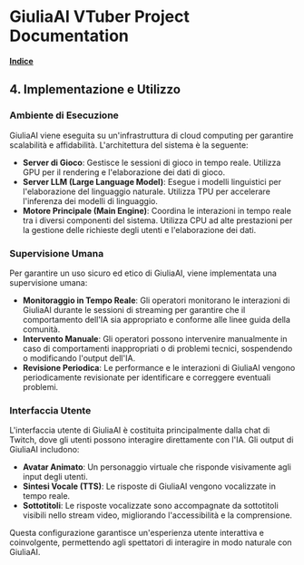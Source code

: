 # GiuliaAI VTuber Project Documentation

**[Indice](https://github.com/GiuliaAI/legal/blob/main/README.md)**

## 4. Implementazione e Utilizzo

### Ambiente di Esecuzione
GiuliaAI viene eseguita su un'infrastruttura di cloud computing per garantire scalabilità e affidabilità. L'architettura del sistema è la seguente:
- **Server di Gioco**: Gestisce le sessioni di gioco in tempo reale. Utilizza GPU per il rendering e l'elaborazione dei dati di gioco.
- **Server LLM (Large Language Model)**: Esegue i modelli linguistici per l'elaborazione del linguaggio naturale. Utilizza TPU per accelerare l'inferenza dei modelli di linguaggio.
- **Motore Principale (Main Engine)**: Coordina le interazioni in tempo reale tra i diversi componenti del sistema. Utilizza CPU ad alte prestazioni per la gestione delle richieste degli utenti e l'elaborazione dei dati.

### Supervisione Umana
Per garantire un uso sicuro ed etico di GiuliaAI, viene implementata una supervisione umana:
- **Monitoraggio in Tempo Reale**: Gli operatori monitorano le interazioni di GiuliaAI durante le sessioni di streaming per garantire che il comportamento dell'IA sia appropriato e conforme alle linee guida della comunità.
- **Intervento Manuale**: Gli operatori possono intervenire manualmente in caso di comportamenti inappropriati o di problemi tecnici, sospendendo o modificando l'output dell'IA.
- **Revisione Periodica**: Le performance e le interazioni di GiuliaAI vengono periodicamente revisionate per identificare e correggere eventuali problemi.

### Interfaccia Utente
L'interfaccia utente di GiuliaAI è costituita principalmente dalla chat di Twitch, dove gli utenti possono interagire direttamente con l'IA. Gli output di GiuliaAI includono:
- **Avatar Animato**: Un personaggio virtuale che risponde visivamente agli input degli utenti.
- **Sintesi Vocale (TTS)**: Le risposte di GiuliaAI vengono vocalizzate in tempo reale.
- **Sottotitoli**: Le risposte vocalizzate sono accompagnate da sottotitoli visibili nello stream video, migliorando l'accessibilità e la comprensione.

Questa configurazione garantisce un'esperienza utente interattiva e coinvolgente, permettendo agli spettatori di interagire in modo naturale con GiuliaAI.
